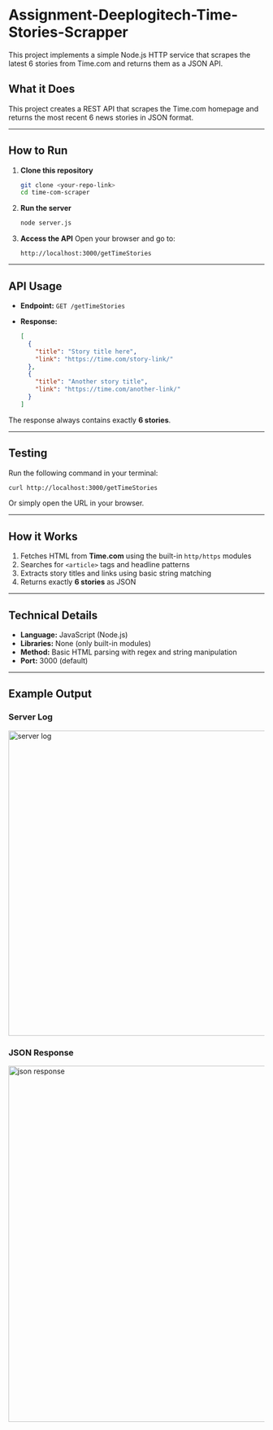 # Assignment-Deeplogitech-Time-Stories-Scrapper
This project implements a simple Node.js HTTP service that scrapes the latest 6 stories from Time.com  and returns them as a JSON API.

## **What it Does**

This project creates a REST API that scrapes the Time.com homepage and returns the most recent 6 news stories in JSON format.  

---

## **How to Run**

1. **Clone this repository**
   ```bash
   git clone <your-repo-link>
   cd time-com-scraper
   ```

2. **Run the server**
   ```bash
   node server.js
   ```

3. **Access the API**
   Open your browser and go to:
   ```
   http://localhost:3000/getTimeStories
   ```

---

## **API Usage**

- **Endpoint:** `GET /getTimeStories`

- **Response:**
   ```json
   [
     {
       "title": "Story title here",
       "link": "https://time.com/story-link/"
     },
     {
       "title": "Another story title",
       "link": "https://time.com/another-link/"
     }
   ]
   ```

The response always contains exactly **6 stories**.

---

## **Testing**

Run the following command in your terminal:
```bash
curl http://localhost:3000/getTimeStories
```
Or simply open the URL in your browser.

---

## **How it Works**

1. Fetches HTML from **Time.com** using the built-in `http/https` modules
2. Searches for `<article>` tags and headline patterns
3. Extracts story titles and links using basic string matching
4. Returns exactly **6 stories** as JSON

---

## **Technical Details**

- **Language:** JavaScript (Node.js)  
- **Libraries:** None (only built-in modules)  
- **Method:** Basic HTML parsing with regex and string manipulation  
- **Port:** 3000 (default)

---

## **Example Output**

### Server Log
<img width="600" alt="server log" src="https://github.com/user-attachments/assets/413c48a7-8ab0-4fd2-bfa5-d3ed10da3656" />

### JSON Response
<img width="700" alt="json response" src="https://github.com/user-attachments/assets/4c290471-fcb9-4465-86ad-4ee2254414e5"/>
